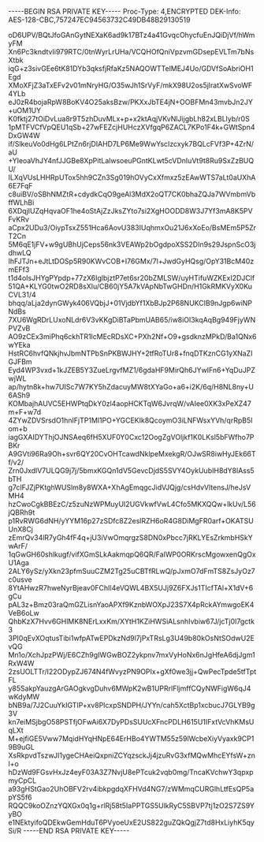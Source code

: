 -----BEGIN RSA PRIVATE KEY-----
Proc-Type: 4,ENCRYPTED
DEK-Info: AES-128-CBC,757247EC94563732C49DB48B29130519

oD6UPV/BQtJfoGAnGytNEXaK6ad9k17BTz4a41GvqcOhycfuEnJQiDjVf/hWmyFM
Xn6Pc3kndtvIi979RTC/0tnWyrLrUHa/VCQHOfQniVpzvmGDsepEVLTm7bNsXtbk
iqG+z3sivGEe6tK81DYb3qksfjRfaKz5NAQOWTTelMEJ4Uo/GDVfSoAbriOH1Egd
XMoXFjZ3aTxEFv2v01mNryHG/O35wJh1SrVyF/mkX98U2os5jlratXwSvoWF4YLb
eJ0zR4bojaRpW8BoKV4O25aksBzw/PKXxJbTE4jN+OOBFMn43mvbJn2JY+uOM1UY
K0fktj27tOiDvLua8r9T5zhDuvMLx+p+x2ktAqjVKvNlJijgbLh82xLBLlyb/r0S
1pMTFVCfVpQEU1qSb+27wFEZcjHUHczXVfgqP6ZACL7KPo1F4k+GWtSpn4DxGW4W
if/SlkeuVo0dHg6LPtZn6rjDIAHD7LP6Me9WwYscIzcxyk7BQLcFVf3P+4ZrN/aU
+YIeoaVhJY4nfJJGBe8XpPitLalwsoeuPGntKLwt5cVDnIuVt9t8Ru9SxZzBUQU/
ILXqVUsLHHRpUTox5hh9CZn3Sg019hOVyCxXfmxz5zEAwWTS7aLt0aUXhA6E7FqF
c8uiBV/oSBhNMZtR+cdydkCqO9geAl3MdX2oQT7CK0bhaZQJa7WVmbmVbffWLhBi
6XDqjIUZqHqvaOF1he4oStAjZzJksZYto7si2XgHOODD8W3J7Yf3mA8K5PVFvKRv
aCpx2UDu3/OiypTsxZ551Hca6AovU383IUqhmxOu21J6xXoEo/BsMEm5P5ZrT2Cn
5M6qE1jFV+w9gUBhUjCeps56nk3VEAWp2bOgdpoXSS2DIn9s29JspnScO3jdhwLQ
IhFJTJn+eJtLtDOSp5R90KWvCOB+I76GMx/7l+JwdGyHQsg/OpY31BcM40zmEFf3
t1d4oIsJHYgPYpdp+77zX6IglbjztP7et6sr20bZMLSW/uyHTifuWZKExI2DJClf
51QA+KLYG0twO2RD8sXIu/CB60jY5A7kVApNbTwGHDn/H1GkRMKVyX0KuCVL31/4
bhqq/aLja2dynGWyk406VQbjJ+01VjdbYf1XbBJp2P68NUKCIB9nJgp6wiNPNdBs
7XU6WgRDrLUxoNLdr6V3vKKgDiBTaPbmUAB65/iw8iOI3kqAqBg949FjyWNPVZvB
AO9zCEx3miPhq6ckhTR1lcMEcRDsXC+PXh2Nf+O9+gsdknzMPkD/Ba1QNx6wYEka
HstRC6hvfQNkjhvJbmNTPbSnPKBWJHY+2tfRoTUr8+fnqDTKznCG1yXNaZIGJFBm
Eyd4WP3vxd+1kJZEB5Y3ZueLrgvfMZ1/6gdaHF9MirQh6JYwIFn6+YqDuJPZwjWL
ap/hytn8k+hw7UISc7W7KY5hZdacuyMW8tXYaGo+a6+i2K/6q/H8NL8ny+U6ASh9
KOMbajhAUVC5EHWPtqDkY0zl4aopHCKTqW6JvrqW/vAIee0XK3xPeXZ47m+F+w7d
4ZYwZDVSrsdO1hnIFjTP1Ml1PO+YGCEKIk8QcoymO3iLNFWsxYVh/qrRpB5Iom+b
iagGXAIDYThjOJNSAeq6fH5XUF0Y0Cxc12OogZgVOljkf1K0LKsl5bFWfho7PBKr
A9GVti96Ra9Oh+svr6QY20CvOHTcawdNklpeMxekgR/OJwSR8iwHyJEk66Tf/v2/
Zrn0JxdlV7ULQG9j7j/5bmxKGQn1dV5GevcDjdS5SVY4OykUubIH8dY8lAss5bTH
g7cIFJZjPKtghWUSlm8y8WXA+XhAgEmqgcJidVJQjg/csHdvVltensJ/heJsVMH4
hzCwoCgkBBEzC/z5zuNzWPMuyUI2UGVkwfVwL4Cfo5MKXQQw+lkUv/L56jQBRh9t
p1RvRWG6dNH/yYYM16p27zSDfc8Z2eslRZH6oR4G8DiMgFR0arf+OKATSUUnX8Cj
zEmrQv34lR7yGh4fF4q+jU3iVwOmqrgzS8DN0xPbcc7jRKLYEsZrkmbHSkYwArF/
1qGwGH60shlkugf/vifXGmSLkAakmqpQ6QR/FaIWP0ORKrscMgowxenQgOxU1Aga
2ALY6ySz/yXkn23pfmSuuCZM2Tg25uCBTfRLwQ/pJxmO7dFmTS8ZsJyOz7c0usve
8YtAHwzR7hweNyrBjeav0FChIl4eVQWL4BX5UJj9Z6FXJs1TIcfTAl+X1dV+6gCu
pAL3z+Bmz03raQmGZLisnYaoAPXf9KznbWOXpJ23S7X4pRckAYmwgoEK4VeB6oLw
QhbKzX7Hvv6GHlMK8NErLxxKm/XYtH1KZiHWSiALsnhIvbiw67J/jcTj0I7gctk3
3PI0qEvXOqtusTibi1wfpATwEPDkzNd9l7jPxTRsLg3U49b80kOsNtSOdwU2EvQG
Mn1o/XchJpzPWj/E6CZh9gIWGwBOZ2ykpnv7mxVyHoNx6nJgHfeA6djJgm1RxW4W
2zsUOLTTr/I22ODypZJ674N4fWvyzPN9OPIx+gXf0we3jj+QwPecTpde5tfTptFL
y85SakpYauzgArGAOgkvgDuhv6MWpK2wB1UPRrlFljmffCQyNWFigW6qJ4wKdyMW
bNB9a/7J2CuuYkIGTIP+xv8PIcxpSNDPH/JYYn/cah5XctBp1xcbucJ7GLYB9g3V
kn7eiMSjbgO58PSTfjOFwAi6X7DyPDsSUUcXFncPDLH615U1IFxtVcVhKMsUqLXt
M+ejfiGE5Vww7MqidHYqHNpE64ErHBo4YWTM55z59lWcbeXiyVyaxk9CP19B9uGL
XsRkpvdTszwJI1ygeCHAeiQxpniZCYqzsckJj4jzuRvG3xfMQwMhcEYfsW+znl+o
hDzWd9FGsvHxJz4eyF03A3Z7NvjU8ePTcuk2vqb0mg/TncaKVchwY3qpxpmyCpCL
a93gHStGao2UhOBFV2rv4ibkpgdqXFHVd4NG7/zWMmqCURGlhLtfEsQP5apYS5f6
RQQC9koOZnzYQXGx0q1g+rlRj58t5IaPPTGS5UlkRyC5SBVP7tj1zO2S7ZS9YyBO
e1NEktyifoQDEkwGemHduT6PVyoeUxE2US822guZQkQgjZ7td8HxLiyhK5qySi/R
-----END RSA PRIVATE KEY-----
